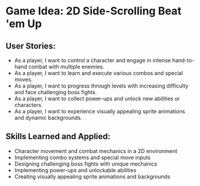 # Game Idea: 2D Side-Scrolling Beat 'em Up

## User Stories:
- As a player, I want to control a character and engage in intense hand-to-hand combat with multiple enemies.
- As a player, I want to learn and execute various combos and special moves.
- As a player, I want to progress through levels with increasing difficulty and face challenging boss fights.
- As a player, I want to collect power-ups and unlock new abilities or characters.
- As a player, I want to experience visually appealing sprite animations and dynamic backgrounds.

## Skills Learned and Applied:
- Character movement and combat mechanics in a 2D environment
- Implementing combo systems and special move inputs
- Designing challenging boss fights with unique mechanics
- Implementing power-ups and unlockable abilities
- Creating visually appealing sprite animations and backgrounds